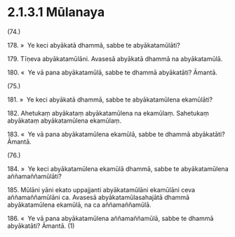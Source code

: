 # 2.1.3.1 Mūlanaya

(74.)

178\. »  Ye keci abyākatā dhammā, sabbe te abyākatamūlāti?

179\. Tīṇeva abyākatamūlāni. Avasesā abyākatā dhammā na abyākatamūlā.

180\. «  Ye vā pana abyākatamūlā, sabbe te dhammā abyākatāti? Āmantā.

(75.)

181\. »  Ye keci abyākatā dhammā, sabbe te abyākatamūlena ekamūlāti?

182\. Ahetukaṃ abyākataṃ abyākatamūlena na ekamūlaṃ. Sahetukaṃ abyākataṃ abyākatamūlena ekamūlaṃ.

183\. «  Ye vā pana abyākatamūlena ekamūlā, sabbe te dhammā abyākatāti? Āmantā.

(76.)

184\. »  Ye keci abyākatamūlena ekamūlā dhammā, sabbe te abyākatamūlena aññamaññamūlāti?

185\. Mūlāni yāni ekato uppajjanti abyākatamūlāni ekamūlāni ceva aññamaññamūlāni ca. Avasesā abyākatamūlasahajātā dhammā abyākatamūlena ekamūlā, na ca aññamaññamūlā.

186\. «  Ye vā pana abyākatamūlena aññamaññamūlā, sabbe te dhammā abyākatāti? Āmantā. (1)
